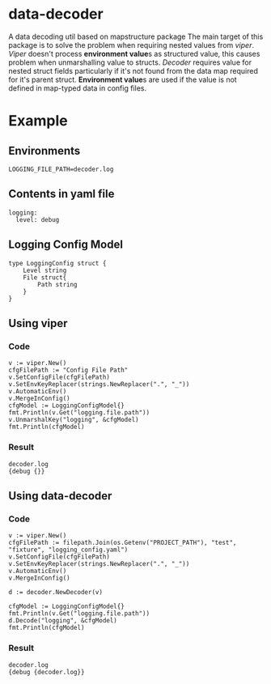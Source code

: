 # data-decoder
A data decoding util based on mapstructure package
The main target of this package is to solve the problem when requiring nested values from *viper*. *Viper* doesn't process **environment value**s as structured value, this causes problem when unmarshalling value to structs.
*Decoder* requires value for nested struct fields particularly if it's not found from the data map required for it's parent struct. **Environment value**s are used if the value is not defined in map-typed data in config files.

# Example
## Environments
```
LOGGING_FILE_PATH=decoder.log
```
## Contents in yaml file
```
logging:
  level: debug
```
## Logging Config Model
```
type LoggingConfig struct {
    Level string
    File struct{
        Path string
    }
}
```
## Using viper
### Code
```
v := viper.New()
cfgFilePath := "Config File Path"
v.SetConfigFile(cfgFilePath)
v.SetEnvKeyReplacer(strings.NewReplacer(".", "_"))
v.AutomaticEnv()
v.MergeInConfig()
cfgModel := LoggingConfigModel{}
fmt.Println(v.Get("logging.file.path"))
v.UnmarshalKey("logging", &cfgModel)
fmt.Println(cfgModel)
```
### Result
```
decoder.log
{debug {}}
```
## Using data-decoder
### Code
```
v := viper.New()
cfgFilePath := filepath.Join(os.Getenv("PROJECT_PATH"), "test", "fixture", "logging_config.yaml")
v.SetConfigFile(cfgFilePath)
v.SetEnvKeyReplacer(strings.NewReplacer(".", "_"))
v.AutomaticEnv()
v.MergeInConfig()

d := decoder.NewDecoder(v)

cfgModel := LoggingConfigModel{}
fmt.Println(v.Get("logging.file.path"))
d.Decode("logging", &cfgModel)
fmt.Println(cfgModel)
```
### Result
```
decoder.log
{debug {decoder.log}}
```

